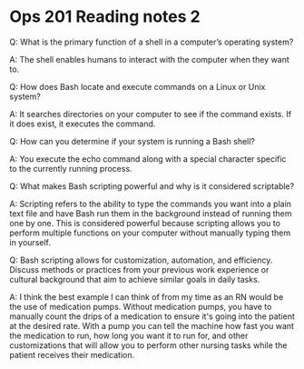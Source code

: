# Ops 201 Reading notes 2

Q: What is the primary function of a shell in a computer’s operating system?

A: The shell enables humans to interact with the computer when they want to.

Q: How does Bash locate and execute commands on a Linux or Unix system?

A: It searches directories on your  computer to see if the command exists. If it does exist, it executes the command. 


Q: How can you determine if your system is running a Bash shell?

A: You execute the echo command along with a special character specific to the currently running process. 


Q: What makes Bash scripting powerful and why is it considered scriptable?

A: Scripting refers to the ability to type the commands you want into a plain text file and have Bash run them in the background instead of running them one by one. This is considered powerful because scripting allows you to perform multiple functions on your computer without manually typing them in yourself.


Q: Bash scripting allows for customization, automation, and efficiency. Discuss methods or practices from your previous work experience or cultural background that aim to achieve similar goals in daily tasks.

A: I think the best example I can think of from my time as an RN would be the use of medication pumps. Without medication pumps, you have to manually count the drips of a medication to ensure it's going into the patient at the desired rate. With a pump you can tell the machine how fast you want the medication to run, how long you want it to run for, and other customizations that will allow you to perform other nursing tasks while the patient receives their medication. 
